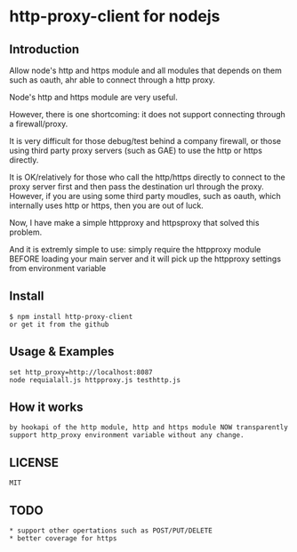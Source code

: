 # http-proxy-client for nodejs 

## Introduction

Allow node's http and https module and all modules that depends on them such as oauth, ahr able to  connect through a http proxy.

Node's http and https module are very useful.

However, there is one shortcoming: it does not support connecting through a firewall/proxy. 

It is very difficult for those debug/test behind a company firewall, or those using third party proxy servers (such as GAE) to use the http or https directly.

It is OK/relatively for those who call the http/https directly to connect to the proxy server first and then pass the destination url through the proxy. However, if you are using some third party moudles, such as oauth, which internally uses http or https, then you are out of luck.

Now, I have make a simple httpproxy and httpsproxy that solved this problem.

And it is extremly simple to use: simply require the httpproxy module BEFORE loading your main server and it will pick up the httpproxy settings from environment variable

## Install

	$ npm install http-proxy-client
	or get it from the github
		
## Usage & Examples

	set http_proxy=http://localhost:8087
	node requialall.js httpproxy.js testhttp.js
		
## How it works
		
	by hookapi of the http module, http and https module NOW transparently support http_proxy environment variable without any change.

## LICENSE
	MIT
	
## TODO
	* support other opertations such as POST/PUT/DELETE
	* better coverage for https


